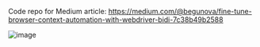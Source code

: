 Code repo for Medium article: https://medium.com/@begunova/fine-tune-browser-context-automation-with-webdriver-bidi-7c38b49b2588

![image](https://github.com/user-attachments/assets/3cda7857-1e68-463c-82c3-d0ad36d3c962)
